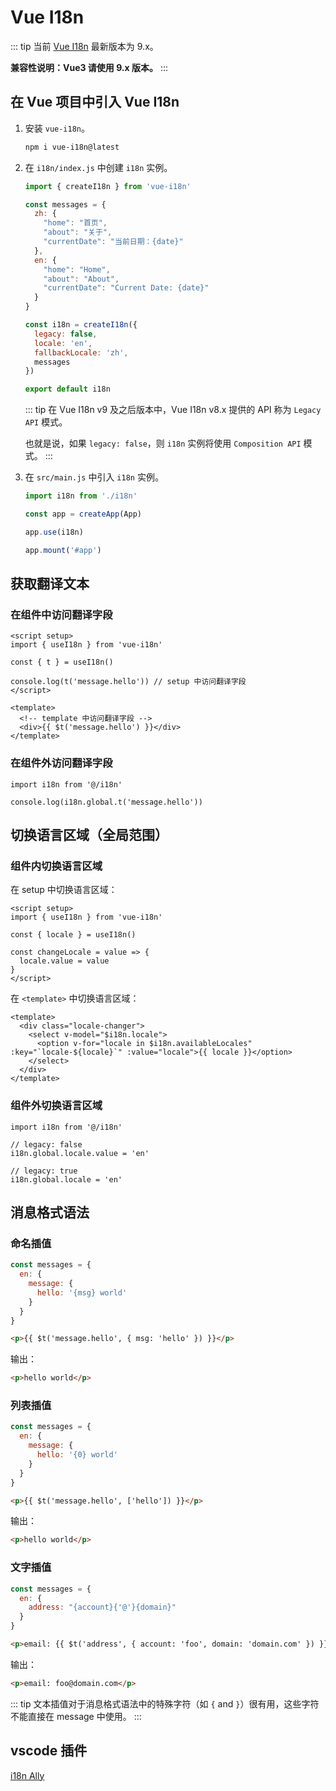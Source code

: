 # Vue I18n

::: tip
当前 [Vue I18n](https://vue-i18n.intlify.dev/) 最新版本为 9.x。

**兼容性说明：Vue3 请使用 9.x 版本。**
:::

## 在 Vue 项目中引入 Vue I18n

1. 安装 `vue-i18n`。

    ```sh
    npm i vue-i18n@latest
    ```

2. 在 `i18n/index.js` 中创建 `i18n` 实例。

    ```js
    import { createI18n } from 'vue-i18n'

    const messages = {
      zh: {
        "home": "首页",
        "about": "关于",
        "currentDate": "当前日期：{date}"
      },
      en: {
        "home": "Home",
        "about": "About",
        "currentDate": "Current Date: {date}"
      }
    }

    const i18n = createI18n({
      legacy: false,
      locale: 'en',
      fallbackLocale: 'zh',
      messages
    })

    export default i18n
    ```

    ::: tip
    在 Vue I18n v9 及之后版本中，Vue I18n v8.x 提供的 API 称为 `Legacy API` 模式。

    也就是说，如果 `legacy: false`，则 `i18n` 实例将使用 `Composition API` 模式。
    :::

3. 在 `src/main.js` 中引入 `i18n` 实例。

    ```js
    import i18n from './i18n'

    const app = createApp(App)

    app.use(i18n)

    app.mount('#app')
    ```

## 获取翻译文本

### 在组件中访问翻译字段

```vue{6,11}
<script setup>
import { useI18n } from 'vue-i18n'

const { t } = useI18n()

console.log(t('message.hello')) // setup 中访问翻译字段
</script>

<template>
  <!-- template 中访问翻译字段 -->
  <div>{{ $t('message.hello') }}</div> 
</template>
```

### 在组件外访问翻译字段

```js{3}
import i18n from '@/i18n'

console.log(i18n.global.t('message.hello'))
```

## 切换语言区域（全局范围）

### 组件内切换语言区域

在 setup 中切换语言区域：

```vue{4,7}
<script setup>
import { useI18n } from 'vue-i18n'

const { locale } = useI18n()

const changeLocale = value => {
  locale.value = value
}
</script>
```

在 `<template>` 中切换语言区域：

```vue{3}
<template>
  <div class="locale-changer">
    <select v-model="$i18n.locale">
      <option v-for="locale in $i18n.availableLocales" :key="`locale-${locale}`" :value="locale">{{ locale }}</option>
    </select>
  </div>
</template>
```

### 组件外切换语言区域

```js{4,7}
import i18n from '@/i18n'

// legacy: false
i18n.global.locale.value = 'en'

// legacy: true
i18n.global.locale = 'en'
```

## 消息格式语法

### 命名插值

```js
const messages = {
  en: {
    message: {
      hello: '{msg} world'
    }
  }
}
```

```html
<p>{{ $t('message.hello', { msg: 'hello' }) }}</p>
```

输出：

```html
<p>hello world</p>
```

### 列表插值

```js
const messages = {
  en: {
    message: {
      hello: '{0} world'
    }
  }
}
```

```html
<p>{{ $t('message.hello', ['hello']) }}</p>
```

输出：

```html
<p>hello world</p>
```

### 文字插值

```js
const messages = {
  en: {
    address: "{account}{'@'}{domain}"
  }
}
```

```html
<p>email: {{ $t('address', { account: 'foo', domain: 'domain.com' }) }}</p>
```

输出：

```html
<p>email: foo@domain.com</p>
```

::: tip
文本插值对于消息格式语法中的特殊字符（如 `{` and `}`）很有用，这些字符不能直接在 message 中使用。
:::

## vscode 插件

[i18n Ally](https://marketplace.visualstudio.com/items?itemName=Lokalise.i18n-ally)
